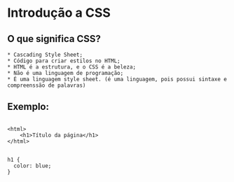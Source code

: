 # Introdução a CSS

## O que significa CSS?

    * Cascading Style Sheet;
    * Código para criar estilos no HTML;
    * HTML é a estrutura, e o CSS é a beleza;
    * Não é uma linguagem de programação;
    * É uma linguagem style sheet. (é uma linguagem, pois possui sintaxe e compreenssão de palavras)

## Exemplo:

``` HTML:

<html>
    <h1>Título da página</h1>
</html>
```

``` CSS:

h1 {
  color: blue;
}
```